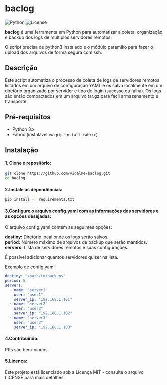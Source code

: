 # baclog

![Python](https://img.shields.io/badge/Python-3.x-blue)
![License](https://img.shields.io/badge/License-MIT-green)

<p><b>baclog</b> é uma ferramenta em Python para automatizar a coleta, organização e backup dos logs de multiplos servidores remotos.

<p> O script precisa de python3 instalado e o módulo paramiko para fazer o upload dos arquivos de forma segura com ssh.

## Descrição

Este script automatiza o processo de coleta de logs de servidores remotos listados em um arquivo de configuração YAML e os salva localmente em um diretório organizado por servidor e tipo de login (sucesso ou falha). Os logs são então compactados em um arquivo tar.gz para fácil armazenamento e transporte.

## Pré-requisitos

- Python 3.x
- Fabric (instalável via `pip install fabric`)

## Instalação

<h4>1. Clone o repositório:</h4>

```bash
git clone https://github.com/vidalme/baclog.git
cd baclog
```

<h4>2.Instale as dependências:</h4>

```bash
pip install -r requirements.txt
```

<h4>3.Configure o arquivo config.yaml com as informações dos servidores e as opções desejadas:</h4>

<p>O arquivo config.yaml contém as seguintes opções:

<b>destiny:</b> Diretório local onde os logs serão salvos.<br>
<b>period:</b> Número máximo de arquivos de backup que serão mantidos.<br>
<b>servers:</b> Lista de servidores remotos e suas configurações.<br>
<p>É possível adicionar quantos servidores quiser na lista.
<p>Exemplo de config.yaml:

```yaml
destiny: "/path/to/backups"
period: 5
servers:
  - name: "server1"
    user: "user1"
    server_ip: "192.168.1.101"
  - name: "server2"
    user: "user2"
    server_ip: "192.168.1.102"
  - name: "server3"
    user: "user3"
    server_ip: "192.168.1.103"   
```

<h4>4.Contribuindo:</h4>
<p>PRs são bem-vindos.

<h4>5.Licença:</h4>
<p>Este projeto está licenciado sob a Licença MIT - consulte o arquivo LICENSE para mais detalhes.

